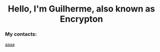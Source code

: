 <h1 align="center">
  Hello, I'm Guilherme, also known as Encrypton
</h1>
<h3>
  My contacts:
</h3>
<a href="">aaaa</a>
